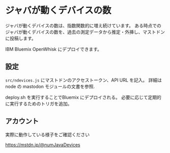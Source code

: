 # ジャバが動くデバイスの数

ジャバが動くデバイスの数は、指数関数的に増え続けています。
ある時点でのジャバが動くデバイスの数を、過去の測定データから推定・外挿し、マストドンに投稿します。

IBM Bluemix OpenWhisk にデプロイできます。

## 設定

`src/ndevices.js` にマストドンのアクセストークン、API URL を記入。
詳細は node の mastodon モジュールの文書を参照.

deploy.sh を実行することでBluemix にデプロイされる。
必要に応じて定期的に実行するためのトリガを追加。

## アカウント

実際に動作している様子をご確認ください

https://mstdn.jp/@numJavaDevices

